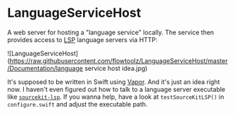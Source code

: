 # LanguageServiceHost

A web server for hosting a "language service" locally. The service then provides access to [LSP](https://microsoft.github.io/language-server-protocol/) language servers via HTTP:

![LanguageServiceHost](https://raw.githubusercontent.com/flowtoolz/LanguageServiceHost/master/Documentation/language service host idea.jpg)

It's supposed to be written in Swift using [Vapor](https://github.com/vapor/vapor). And it's just an idea right now. I haven't even figured out how to talk to a language server executable like [`sourcekit-lsp`](https://github.com/apple/sourcekit-lsp). If you wanna help, have a look at `testSourceKitLSP()` in `configure.swift` and adjust the executable path.